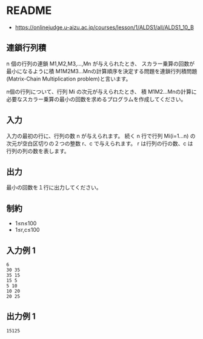# README
- <https://onlinejudge.u-aizu.ac.jp/courses/lesson/1/ALDS1/all/ALDS1_10_B>
## 連鎖行列積
n 個の行列の連鎖 M1,M2,M3,...,Mn が与えられたとき、
スカラー乗算の回数が最小になるように積 M1M2M3...Mnの計算順序を決定する問題を連鎖行列積問題(Matrix-Chain Multiplication problem)と言います。

n個の行列について、行列 Mi の次元が与えられたとき、
積 M1M2...Mnの計算に必要なスカラー乗算の最小の回数を求めるプログラムを作成してください。
## 入力
入力の最初の行に、行列の数 n が与えられます。
続く n 行で行列 Mi(i=1...n) の次元が空白区切りの２つの整数 r、c で与えられます。
r は行列の行の数、c は行列の列の数を表します。
## 出力
最小の回数を１行に出力してください。
## 制約
- 1≤n≤100
- 1≤r,c≤100
## 入力例 1
```
6
30 35
35 15
15 5
5 10
10 20
20 25
```
## 出力例 1
```
15125
```

